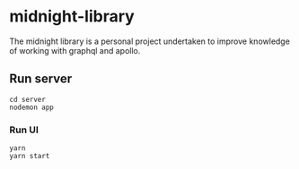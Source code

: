 # midnight-library

The midnight library is a personal project undertaken to improve knowledge of working with graphql and apollo.

## Run server

```
cd server
nodemon app
```

### Run UI

```
yarn
yarn start
```
